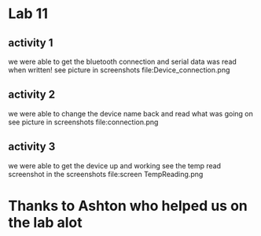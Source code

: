<h1>Lab 11</h1>

<h2>activity 1</h2>
    <p>we were able to get the bluetooth connection and serial data was read when written! see picture in screenshots file:Device_connection.png</p>
    
<h2> activity 2</h2>
    <p> we were able to change the device name back and read what was going on see picture in screenshots file:connection.png</p>
    
<h2> activity 3 </h1>
    <p>we were able to get the device up and working see the temp read screenshot in the screenshots file:screen TempReading.png </p>
    
<h1> Thanks to Ashton who helped us on the lab alot </h1>
